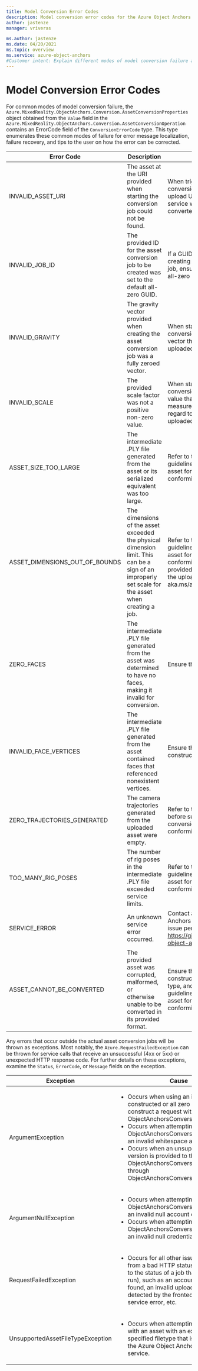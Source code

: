 ```yaml
---
title: Model Conversion Error Codes
description: Model conversion error codes for the Azure Object Anchors service.
author: jastenze
manager: vriveras

ms.author: jastenze
ms.date: 04/20/2021
ms.topic: overview
ms.service: azure-object-anchors
#Customer intent: Explain different modes of model conversion failure and how to recover from them.
---
```


# Model Conversion Error Codes

For common modes of model conversion failure, the `Azure.MixedReality.ObjectAnchors.Conversion.AssetConversionProperties` object obtained from the `Value` field in the `Azure.MixedReality.ObjectAnchors.Conversion.AssetConversionOperation` contains an ErrorCode field of the `ConversionErrorCode` type. This type enumerates these common modes of failure for error message localization, failure recovery, and tips to the user on how the error can be corrected.

| Error Code                    | Description                       |  Mitigation                       |
| ---                      | ---                               | ---                               |
| INVALID_ASSET_URI | The asset at the URI provided when starting the conversion job could not be found. | When triggering an asset conversion job, provide an upload URI obtained from the service where the asset to be converted has been uploaded. |
| INVALID_JOB_ID | The provided ID for the asset conversion job to be created was set to the default all-zero GUID. | If a GUID is specified when creating an asset conversion job, ensure it is not the default all-zero GUID. |
| INVALID_GRAVITY | The gravity vector provided when creating the asset conversion job was a fully zeroed vector. | When starting an asset conversion, provide the gravity vector that corresponds to the uploaded asset. |
| INVALID_SCALE | The provided scale factor was not a positive non-zero value. | When starting an asset conversion, provide the scalar value that corresponds to the measurement unit scale (with regard to meters) of the uploaded asset. |
| ASSET_SIZE_TOO_LARGE | The intermediate .PLY file generated from the asset or its serialized equivalent was too large. | Refer to the asset size guidelines before submitting an asset for conversion to ensure conformity: aka.ms/aoa/faq |
| ASSET_DIMENSIONS_OUT_OF_BOUNDS | The dimensions of the asset exceeded the physical dimension limit. This can be a sign of an improperly set scale for the asset when creating a job. | Refer to the asset size guidelines before submitting an asset for conversion to ensure conformity, and ensure the provided scale corresponds to the uploaded asset: aka.ms/aoa/faq |
| ZERO_FACES | The intermediate .PLY file generated from the asset was determined to have no faces, making it invalid for conversion. | Ensure the asset is a valid mesh. |
| INVALID_FACE_VERTICES | The intermediate .PLY file generated from the asset contained faces that referenced nonexistent vertices. | Ensure the asset file is validly constructed. |
| ZERO_TRAJECTORIES_GENERATED | The camera trajectories generated from the uploaded asset were empty. | Refer to the asset guidelines before submitting an asset for conversion to ensure conformity: aka.ms/aoa/faq |
| TOO_MANY_RIG_POSES | The number of rig poses in the intermediate .PLY file exceeded service limits. | Refer to the asset size guidelines before submitting an asset for conversion to ensure conformity: aka.ms/aoa/faq |
| SERVICE_ERROR | An unknown service error occurred. | Contact a member of the Object Anchors service team if the issue persists: https://github.com/Azure/azure-object-anchors/issues |
| ASSET_CANNOT_BE_CONVERTED | The provided asset was corrupted, malformed, or otherwise unable to be converted in its provided format. | Ensure the asset is a validly constructed file of the specified type, and refer to the asset size guidelines before submitting an asset for conversion to ensure conformity: aka.ms/aoa/faq |

Any errors that occur outside the actual asset conversion jobs will be thrown as exceptions. Most notably, the `Azure.RequestFailedException` can be thrown for service calls that receive an unsuccessful (4xx or 5xx) or unexpected HTTP response code. For further details on these exceptions, examine the `Status`, `ErrorCode`, or `Message` fields on the exception.

| Exception                  | Cause                       |
| ---                      | ---                               |
| ArgumentException |  <ul><li>Occurs when using an invalidly constructed or all zero account ID to construct a request with the ObjectAnchorsConversionClient.</li><li>Occurs when attempting to initialize the ObjectAnchorsConversionClient using an invalid whitespace account domain.</li><li>Occurs when an unsupported service version is provided to the ObjectAnchorsConversionClient through ObjectAnchorsConversionClientOptions.</li></ul> |
| ArgumentNullException | <ul><li>Occurs when attempting to initialize the ObjectAnchorsConversionClient using an invalid null account domain.</li><li>Occurs when attempting to initialize the ObjectAnchorsConversionClient using an invalid null credential.</li></ul> |
| RequestFailedException | <ul><li>Occurs for all other issues resulting from a bad HTTP status code (unrelated to the status of a job that will/is/has run), such as an account not being found, an invalid upload uri being detected by the fronted, frontend service error, etc.</li></ul> |
| UnsupportedAssetFileTypeException | <ul><li>Occurs when attempting to submit a job with an asset with an extension or specified filetype that is unsupported by the Azure Object Anchors Conversion service.</li></ul> |